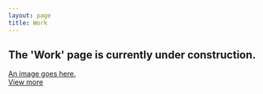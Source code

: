 ```yaml
---
layout: page
title: Work
---
```

<main class="main {% if page.url == '/work/' %}work{% endif %}">
    <section class="portfolio">
        <h2 class="h1">The 'Work' page is currently under construction.</h2>
        <a class="portfolio-item" href="//figma.com" target="_blank">An image goes here.</a>
    </section>
    <a class="button">
        <a class="arrow-link" href="https://www.figma.com/@jmwii1981/" target="_blank">View more</a>
    </a>
</main>
